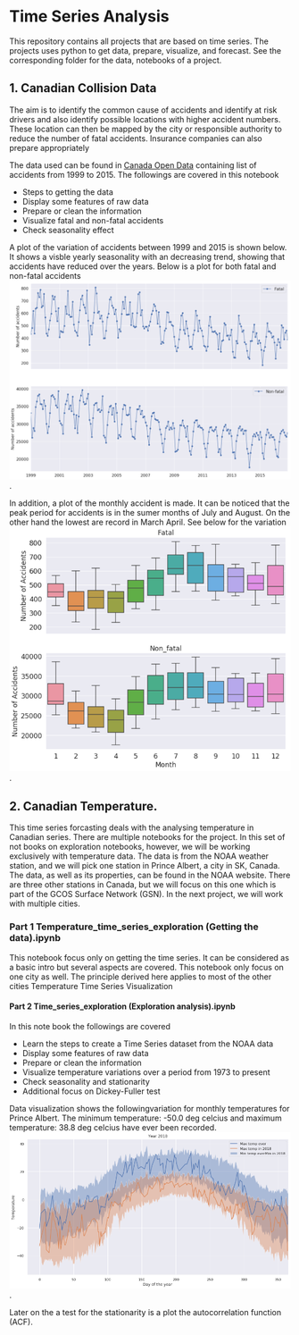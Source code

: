 # Time Series Analysis
This repository contains all projects that are based on time series. The projects uses python to get data, prepare, visualize, and forecast. See the corresponding folder for the data, notebooks of a project.

## 1. Canadian Collision Data
The aim is to identify the common cause of accidents and identify at risk drivers and also identify possible locations with higher accident numbers. These location can then be mapped by the city or responsible authority to reduce the number of fatal accidents.
Insurance companies can also prepare appropriately

The data used can be found in [Canada Open Data](https://open.canada.ca/data/en/dataset/1eb9eba7-71d1-4b30-9fb1-30cbdab7e63a) containing list of accidents from 1999 to 2015. The followings are covered in this notebook

   - Steps to getting the data
   - Display some features of raw data
   - Prepare or clean the information
   - Visualize fatal and non-fatal accidents
   - Check seasonality effect

A plot of the variation of accidents between 1999 and 2015 is shown below. It shows a visble yearly seasonality with an decreasing trend, showing that accidents have reduced over the years. Below is a plot for both fatal and non-fatal accidents
![](https://github.com/jnsofini/Time-Series-Analysis/blob/master/figs/accident_trend.png).

In addition, a plot of the monthly accident is made. It can be noticed that the peak period for accidents is in the sumer months of July and August. On the other hand the lowest are record in March April. See below for the variation
![](https://github.com/jnsofini/Time-Series-Analysis/blob/master/figs/monthly_accident_trend.png).

## 2. Canadian Temperature.
This time series forcasting deals with the analysing temperature in Canadian series. There are multiple notebooks for the project. In this set of not books on exploration notebooks, however, we will be working exclusively with temperature data. The data is from the NOAA weather station, and we will pick one station in Prince Albert, a city in SK, Canada. The data, as well as its properties, can be found in the NOAA website. There are three other stations in Canada, but we will focus on this one which is part of the GCOS Surface Network (GSN). In the next project, we will work with multiple cities.

### Part 1 Temperature_time_series_exploration (Getting the data).ipynb
This notebook focus only on getting the time series. It can be considered as a basic intro but several aspects are covered. This notebook only focus on one city as well. The principle derived here applies to most of the other cities
Temperature Time Series Visualization

#### Part 2 Time_series_exploration (Exploration analysis).ipynb
In this note book the followings are covered
  
 -   Learn the steps to create a Time Series dataset from the NOAA data
 -   Display some features of raw data
 -   Prepare or clean the information
 -   Visualize temperature variations over a period from 1973 to present
 -   Check seasonality and stationarity
 -   Additional focus on Dickey-Fuller test

Data visualization shows the followingvariation for monthly temperatures for Prince Albert. The minimum temperature:  -50.0 deg celcius and maximum temperature:  38.8 deg celcius have ever been recorded. 
![](https://github.com/jnsofini/Time-Series-Analysis/blob/master/figs/daily_temperature.png).

Later on the a test for the stationarity is a plot the autocorrelation function (ACF). 
